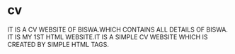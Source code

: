 # cv
IT IS A CV WEBSITE OF BISWA.WHICH CONTAINS ALL DETAILS OF BISWA.
IT IS MY 1ST HTML WEBSITE.IT IS A SIMPLE CV WEBSITE WHICH IS CREATED BY SIMPLE HTML TAGS.
